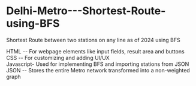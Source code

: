 # Delhi-Metro---Shortest-Route-using-BFS
Shortest Route between two stations on any line as of 2024 using BFS 

HTML -- For webpage elements like input fields, result area and buttons  <br />
CSS -- For customizing and adding UI/UX <br />
Javascript- Used for implementing BFS and importing stations from JSON <br />
JSON -- Stores the entire Metro network transformed into a non-weighted graph <br />

